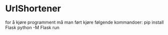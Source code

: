 # UrlShortener
for å kjøre programment må man ført kjøre følgende kommandoer:
pip install Flask 
python -M Flask run 
